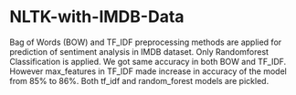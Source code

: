 # NLTK-with-IMDB-Data
Bag of Words (BOW)  and TF_IDF preprocessing methods are  applied for prediction of sentiment analysis in IMDB dataset. Only Randomforest Classification is applied. We got same accuracy in both BOW and TF_IDF. However max_features in TF_IDF made increase in accuracy of the model from 85% to 86%. Both tf_idf and random_forest models are pickled.
